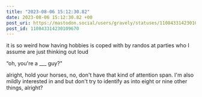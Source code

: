```yaml
---
title: "2023-08-06 15:12:30.82"
date: 2023-08-06 15:12:30.82 +00
post_uri: https://mastodon.social/users/gravely/statuses/110843314230109670
post_id: 110843314230109670
---
```

it is so weird how having hobbies is coped with by randos at parties who I assume are just thinking out loud

“oh, you're a ___ guy?"

alright, hold your horses, no, don't have that kind of attention span. I'm also mildly interested in and but don't try to identify as into eight or nine other things, alright?


